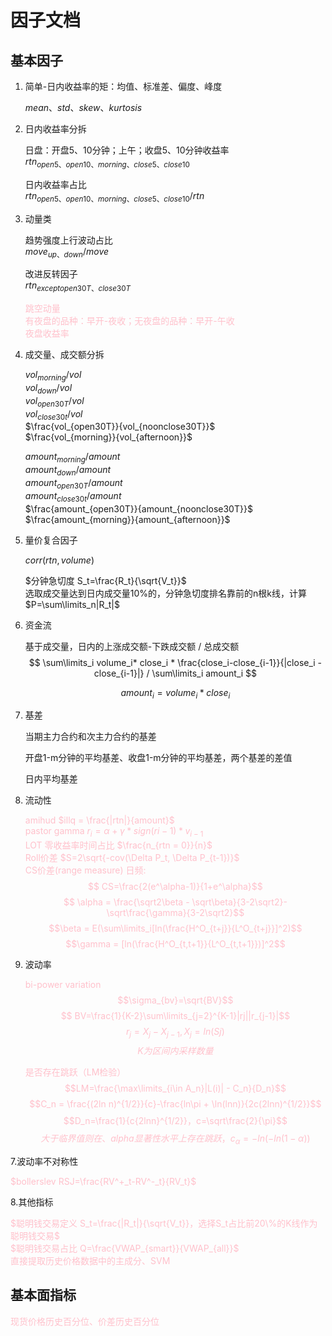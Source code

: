 # 因子文档
## 基本因子

1. 简单-日内收益率的矩：均值、标准差、偏度、峰度

    $mean、std、skew、kurtosis$

2. 日内收益率分拆

    日盘：开盘5、10分钟；上午；收盘5、10分钟收益率\
    $rtn_{open5、open10、morning、close5、close10}$

    日内收益率占比\
    $rtn_{open5、open10、morning、close5、close10} / rtn$

3. 动量类

    趋势强度上行波动占比\
    $move_{up、down} / move$

    改进反转因子\
    $rtn_{except open 30T、close 30T}$

    <font color=pink>
    
    跳空动量\
    有夜盘的品种：早开-夜收；无夜盘的品种：早开-午收\
    夜盘收益率
    
    </font>



4. 成交量、成交额分拆
   
    $vol_{morning} / vol$\
    $vol_{down} / vol$\
    $vol_{open30T} / vol$\
    $vol_{close30t} / vol$\
    $\frac{vol_{open30T}}{vol_{noonclose30T}}$\
    $\frac{vol_{morning}}{vol_{afternoon}}$

    $amount_{morning} / amount$\
    $amount_{down} / amount$\
    $amount_{open30T} / amount$\
    $amount_{close30t} / amount$\
    $\frac{amount_{open30T}}{amount_{noonclose30T}}$\
    $\frac{amount_{morning}}{amount_{afternoon}}$

5. 量价复合因子

    $corr(rtn, volume)$

    $分钟急切度 S_t=\frac{R_t}{\sqrt{V_t}}$\
    选取成交量达到日内成交量10%的，分钟急切度排名靠前的n根k线，计算$P=\sum\limits_n|R_t|$
    

6. 资金流

    基于成交量，日内的上涨成交额-下跌成交额 / 总成交额 
    $$ \sum\limits_i volume_i* close_i * \frac{close_i-close_{i-1}}{|close_i - close_{i-1}|} / \sum\limits_i amount_i $$

    $$amount_i = volume_i * close_i$$

7. 基差

    当期主力合约和次主力合约的基差

    开盘1-m分钟的平均基差、收盘1-m分钟的平均基差，两个基差的差值

    日内平均基差

    
8. 流动性

    <font color=pink>
    
    amihud $illq = \frac{|rtn|}{amount}$\
    pastor gamma $r_i = \alpha + \gamma*sign(r{i-1})* v_{i-1}$\
    LOT 零收益率时间占比 $\frac{n_{rtn = 0}}{n}$\
    Roll价差 $S=2\sqrt{-cov(\Delta P_t, \Delta P_{t-1})}$\
    CS价差(range measure) 日频:
    $$ CS=\frac{2(e^\alpha-1)}{1+e^\alpha}$$
    $$ \alpha = \frac{\sqrt2\beta - \sqrt\beta}{3-2\sqrt2}-\sqrt\frac{\gamma}{3-2\sqrt2}$$
    $$\beta = E(\sum\limits_i[ln(\frac{H^O_{t+j}}{L^O_{t+j}}]^2)$$
    $$\gamma = [ln(\frac{H^O_{t,t+1}}{L^O_{t,t+1}})]^2$$ 
    
    </font>

9. 波动率
    <font color=pink>

    bi-power variation
    $$\sigma_{bv}=\sqrt{BV}$$
    $$ BV=\frac{1}{K-2}\sum\limits_{j=2}^{K-1}|rj||r_{j-1}|$$
    $$r_j = X_j - X_{j-1} ,X_j = ln(Sj)$$
    $$K为区间内采样数量$$

    是否存在跳跃（LM检验）
    $$LM=\frac{\max\limits_{i\in A_n}|L(i)| - C_n}{D_n}$$
    $$C_n = \frac{(2ln n)^{1/2}}{c}-\frac{ln\pi + \ln(lnn)}{2c(2lnn)^{1/2}}$$
    $$D_n=\frac{1}{c{2lnn}^{1/2}}，c=\sqrt\frac{2}{\pi}$$
    $$大于临界值则在、alpha显著性水平上存在跳跃，c_\alpha=-ln(-ln(1-\alpha))$$
    </font>

7.波动率不对称性

<font color=pink>

$bollerslev  RSJ=\frac{RV^+_t-RV^-_t}{RV_t}$

</font>



8.其他指标

<font color=pink>

$聪明钱交易定义 S_t=\frac{|R_t|}{\sqrt{V_t}}，选择S_t占比前20\%的K线作为聪明钱交易$\
$聪明钱交易占比 Q=\frac{VWAP_{smart}}{VWAP_{all}}$\
直接提取历史价格数据中的主成分、SVM

</font>




## 基本面指标
<font color=pink>

现货价格历史百分位、价差历史百分位

</font>













